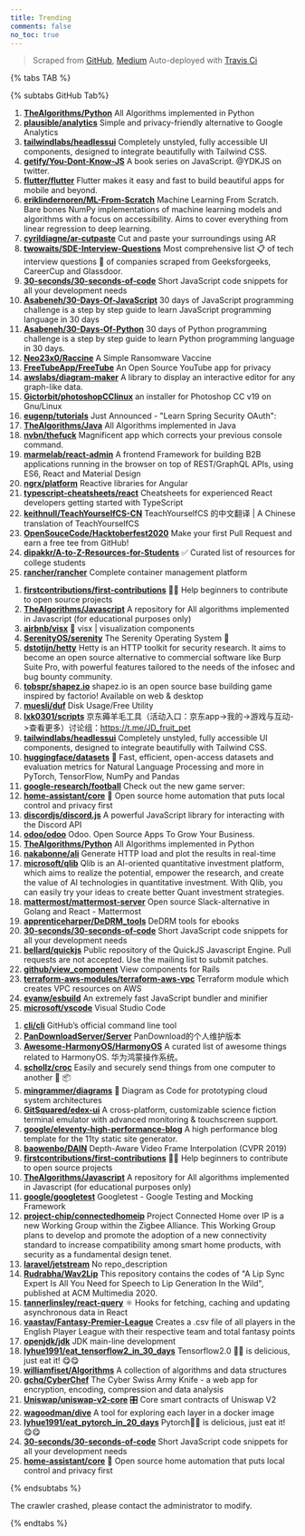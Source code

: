 ```yaml
---
title: Trending
comments: false
no_toc: true
---
```


> Scraped from [GitHub](https://github.com/trending), [Medium](https://medium.com/topic/popular)
Auto-deployed with [Travis Ci](https://travis-ci.org/)

{% tabs TAB %}
<!-- tab GitHub -->
{% subtabs GitHub Tab%}
<!-- tab Daily -->
1. [**TheAlgorithms/Python**](https://github.com/TheAlgorithms/Python)
All Algorithms implemented in Python
2. [**plausible/analytics**](https://github.com/plausible/analytics)
Simple and privacy-friendly alternative to Google Analytics
3. [**tailwindlabs/headlessui**](https://github.com/tailwindlabs/headlessui)
Completely unstyled, fully accessible UI components, designed to integrate beautifully with Tailwind CSS.
4. [**getify/You-Dont-Know-JS**](https://github.com/getify/You-Dont-Know-JS)
A book series on JavaScript. @YDKJS on twitter.
5. [**flutter/flutter**](https://github.com/flutter/flutter)
Flutter makes it easy and fast to build beautiful apps for mobile and beyond.
6. [**eriklindernoren/ML-From-Scratch**](https://github.com/eriklindernoren/ML-From-Scratch)
Machine Learning From Scratch. Bare bones NumPy implementations of machine learning models and algorithms with a focus on accessibility. Aims to cover everything from linear regression to deep learning.
7. [**cyrildiagne/ar-cutpaste**](https://github.com/cyrildiagne/ar-cutpaste)
Cut and paste your surroundings using AR
8. [**twowaits/SDE-Interview-Questions**](https://github.com/twowaits/SDE-Interview-Questions)
Most comprehensive list 📋 of tech interview questions 📘 of companies scraped from Geeksforgeeks, CareerCup and Glassdoor.
9. [**30-seconds/30-seconds-of-code**](https://github.com/30-seconds/30-seconds-of-code)
Short JavaScript code snippets for all your development needs
10. [**Asabeneh/30-Days-Of-JavaScript**](https://github.com/Asabeneh/30-Days-Of-JavaScript)
30 days of JavaScript programming challenge is a step by step guide to learn JavaScript programming language in 30 days
11. [**Asabeneh/30-Days-Of-Python**](https://github.com/Asabeneh/30-Days-Of-Python)
30 days of Python programming challenge is a step by step guide to learn Python programming language in 30 days.
12. [**Neo23x0/Raccine**](https://github.com/Neo23x0/Raccine)
A Simple Ransomware Vaccine
13. [**FreeTubeApp/FreeTube**](https://github.com/FreeTubeApp/FreeTube)
An Open Source YouTube app for privacy
14. [**awslabs/diagram-maker**](https://github.com/awslabs/diagram-maker)
A library to display an interactive editor for any graph-like data.
15. [**Gictorbit/photoshopCClinux**](https://github.com/Gictorbit/photoshopCClinux)
an installer for Photoshop CC v19 on Gnu/Linux
16. [**eugenp/tutorials**](https://github.com/eugenp/tutorials)
Just Announced - "Learn Spring Security OAuth":
17. [**TheAlgorithms/Java**](https://github.com/TheAlgorithms/Java)
All Algorithms implemented in Java
18. [**nvbn/thefuck**](https://github.com/nvbn/thefuck)
Magnificent app which corrects your previous console command.
19. [**marmelab/react-admin**](https://github.com/marmelab/react-admin)
A frontend Framework for building B2B applications running in the browser on top of REST/GraphQL APIs, using ES6, React and Material Design
20. [**ngrx/platform**](https://github.com/ngrx/platform)
Reactive libraries for Angular
21. [**typescript-cheatsheets/react**](https://github.com/typescript-cheatsheets/react)
Cheatsheets for experienced React developers getting started with TypeScript
22. [**keithnull/TeachYourselfCS-CN**](https://github.com/keithnull/TeachYourselfCS-CN)
TeachYourselfCS 的中文翻译 | A Chinese translation of TeachYourselfCS
23. [**OpenSouceCode/Hacktoberfest2020**](https://github.com/OpenSouceCode/Hacktoberfest2020)
Make your first Pull Request and earn a free tee from GitHub!
24. [**dipakkr/A-to-Z-Resources-for-Students**](https://github.com/dipakkr/A-to-Z-Resources-for-Students)
✅ Curated list of resources for college students
25. [**rancher/rancher**](https://github.com/rancher/rancher)
Complete container management platform
<!-- endtab -->
<!-- tab Weekly -->
1. [**firstcontributions/first-contributions**](https://github.com/firstcontributions/first-contributions)
🚀✨ Help beginners to contribute to open source projects
2. [**TheAlgorithms/Javascript**](https://github.com/TheAlgorithms/Javascript)
A repository for All algorithms implemented in Javascript (for educational purposes only)
3. [**airbnb/visx**](https://github.com/airbnb/visx)
🐯 visx | visualization components
4. [**SerenityOS/serenity**](https://github.com/SerenityOS/serenity)
The Serenity Operating System 🐞
5. [**dstotijn/hetty**](https://github.com/dstotijn/hetty)
Hetty is an HTTP toolkit for security research. It aims to become an open source alternative to commercial software like Burp Suite Pro, with powerful features tailored to the needs of the infosec and bug bounty community.
6. [**tobspr/shapez.io**](https://github.com/tobspr/shapez.io)
shapez.io is an open source base building game inspired by factorio! Available on web & desktop
7. [**muesli/duf**](https://github.com/muesli/duf)
Disk Usage/Free Utility
8. [**lxk0301/scripts**](https://github.com/lxk0301/scripts)
京东薅羊毛工具（活动入口：京东app->我的->游戏与互动->查看更多）讨论组：https://t.me/JD_fruit_pet
9. [**tailwindlabs/headlessui**](https://github.com/tailwindlabs/headlessui)
Completely unstyled, fully accessible UI components, designed to integrate beautifully with Tailwind CSS.
10. [**huggingface/datasets**](https://github.com/huggingface/datasets)
🤗 Fast, efficient, open-access datasets and evaluation metrics for Natural Language Processing and more in PyTorch, TensorFlow, NumPy and Pandas
11. [**google-research/football**](https://github.com/google-research/football)
Check out the new game server:
12. [**home-assistant/core**](https://github.com/home-assistant/core)
🏡 Open source home automation that puts local control and privacy first
13. [**discordjs/discord.js**](https://github.com/discordjs/discord.js)
A powerful JavaScript library for interacting with the Discord API
14. [**odoo/odoo**](https://github.com/odoo/odoo)
Odoo. Open Source Apps To Grow Your Business.
15. [**TheAlgorithms/Python**](https://github.com/TheAlgorithms/Python)
All Algorithms implemented in Python
16. [**nakabonne/ali**](https://github.com/nakabonne/ali)
Generate HTTP load and plot the results in real-time
17. [**microsoft/qlib**](https://github.com/microsoft/qlib)
Qlib is an AI-oriented quantitative investment platform, which aims to realize the potential, empower the research, and create the value of AI technologies in quantitative investment. With Qlib, you can easily try your ideas to create better Quant investment strategies.
18. [**mattermost/mattermost-server**](https://github.com/mattermost/mattermost-server)
Open source Slack-alternative in Golang and React - Mattermost
19. [**apprenticeharper/DeDRM_tools**](https://github.com/apprenticeharper/DeDRM_tools)
DeDRM tools for ebooks
20. [**30-seconds/30-seconds-of-code**](https://github.com/30-seconds/30-seconds-of-code)
Short JavaScript code snippets for all your development needs
21. [**bellard/quickjs**](https://github.com/bellard/quickjs)
Public repository of the QuickJS Javascript Engine. Pull requests are not accepted. Use the mailing list to submit patches.
22. [**github/view_component**](https://github.com/github/view_component)
View components for Rails
23. [**terraform-aws-modules/terraform-aws-vpc**](https://github.com/terraform-aws-modules/terraform-aws-vpc)
Terraform module which creates VPC resources on AWS
24. [**evanw/esbuild**](https://github.com/evanw/esbuild)
An extremely fast JavaScript bundler and minifier
25. [**microsoft/vscode**](https://github.com/microsoft/vscode)
Visual Studio Code
<!-- endtab -->
<!-- tab Monthly -->
1. [**cli/cli**](https://github.com/cli/cli)
GitHub’s official command line tool
2. [**PanDownloadServer/Server**](https://github.com/PanDownloadServer/Server)
PanDownload的个人维护版本
3. [**Awesome-HarmonyOS/HarmonyOS**](https://github.com/Awesome-HarmonyOS/HarmonyOS)
A curated list of awesome things related to HarmonyOS. 华为鸿蒙操作系统。
4. [**schollz/croc**](https://github.com/schollz/croc)
Easily and securely send things from one computer to another 🐊 📦
5. [**mingrammer/diagrams**](https://github.com/mingrammer/diagrams)
🎨 Diagram as Code for prototyping cloud system architectures
6. [**GitSquared/edex-ui**](https://github.com/GitSquared/edex-ui)
A cross-platform, customizable science fiction terminal emulator with advanced monitoring & touchscreen support.
7. [**google/eleventy-high-performance-blog**](https://github.com/google/eleventy-high-performance-blog)
A high performance blog template for the 11ty static site generator.
8. [**baowenbo/DAIN**](https://github.com/baowenbo/DAIN)
Depth-Aware Video Frame Interpolation (CVPR 2019)
9. [**firstcontributions/first-contributions**](https://github.com/firstcontributions/first-contributions)
🚀✨ Help beginners to contribute to open source projects
10. [**TheAlgorithms/Javascript**](https://github.com/TheAlgorithms/Javascript)
A repository for All algorithms implemented in Javascript (for educational purposes only)
11. [**google/googletest**](https://github.com/google/googletest)
Googletest - Google Testing and Mocking Framework
12. [**project-chip/connectedhomeip**](https://github.com/project-chip/connectedhomeip)
Project Connected Home over IP is a new Working Group within the Zigbee Alliance. This Working Group plans to develop and promote the adoption of a new connectivity standard to increase compatibility among smart home products, with security as a fundamental design tenet.
13. [**laravel/jetstream**](https://github.com/laravel/jetstream)
No repo_description
14. [**Rudrabha/Wav2Lip**](https://github.com/Rudrabha/Wav2Lip)
This repository contains the codes of "A Lip Sync Expert Is All You Need for Speech to Lip Generation In the Wild", published at ACM Multimedia 2020.
15. [**tannerlinsley/react-query**](https://github.com/tannerlinsley/react-query)
⚛️ Hooks for fetching, caching and updating asynchronous data in React
16. [**vaastav/Fantasy-Premier-League**](https://github.com/vaastav/Fantasy-Premier-League)
Creates a .csv file of all players in the English Player League with their respective team and total fantasy points
17. [**openjdk/jdk**](https://github.com/openjdk/jdk)
JDK main-line development
18. [**lyhue1991/eat_tensorflow2_in_30_days**](https://github.com/lyhue1991/eat_tensorflow2_in_30_days)
Tensorflow2.0 🍎🍊 is delicious, just eat it! 😋😋
19. [**williamfiset/Algorithms**](https://github.com/williamfiset/Algorithms)
A collection of algorithms and data structures
20. [**gchq/CyberChef**](https://github.com/gchq/CyberChef)
The Cyber Swiss Army Knife - a web app for encryption, encoding, compression and data analysis
21. [**Uniswap/uniswap-v2-core**](https://github.com/Uniswap/uniswap-v2-core)
🎛 Core smart contracts of Uniswap V2
22. [**wagoodman/dive**](https://github.com/wagoodman/dive)
A tool for exploring each layer in a docker image
23. [**lyhue1991/eat_pytorch_in_20_days**](https://github.com/lyhue1991/eat_pytorch_in_20_days)
Pytorch🍊🍉 is delicious, just eat it! 😋😋
24. [**30-seconds/30-seconds-of-code**](https://github.com/30-seconds/30-seconds-of-code)
Short JavaScript code snippets for all your development needs
25. [**home-assistant/core**](https://github.com/home-assistant/core)
🏡 Open source home automation that puts local control and privacy first
<!-- endtab -->
{% endsubtabs %}
<!-- endtab -->
<!-- tab Medium -->
The crawler crashed, please contact the administrator to modify.
<!-- endtab -->
{% endtabs %}
